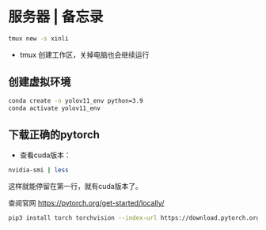 # 服务器 | 备忘录

```bash
tmux new -s xinli 
```

- tmux 创建工作区，关掉电脑也会继续运行
## 创建虚拟环境

```bash
conda create -n yolov11_env python=3.9
conda activate yolov11_env
```

## 下载正确的pytorch

- 查看cuda版本：

```bash
nvidia-smi | less
```

这样就能停留在第一行，就有cuda版本了。

查阅官网 https://pytorch.org/get-started/locally/ 

```bash
pip3 install torch torchvision --index-url https://download.pytorch.org/whl/cu126
```

